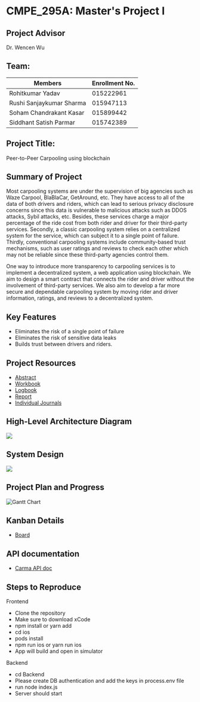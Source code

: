 # CMPE_295A: Master's Project I

## Project Advisor
Dr. Wencen Wu

## Team:
| Members                  | Enrollment No.|
|--------------------------|---------------|
| Rohitkumar Yadav         | 015222961     |
| Rushi Sanjaykumar Sharma | 015947113     |
| Soham Chandrakant Kasar  | 015899442     |
| Siddhant Satish Parmar   | 015742389     |

## Project Title: 
Peer-to-Peer Carpooling using blockchain

## Summary of Project
Most carpooling systems are under the supervision of big agencies such as Waze Carpool, BlaBlaCar, GetAround, etc. They have access to all of the data of both drivers and riders, which can lead to serious privacy disclosure concerns since this data is vulnerable to malicious attacks such as DDOS attacks, Sybil attacks, etc. Besides, these services charge a major percentage of the ride cost from both rider and driver for their third-party services. Secondly, a classic carpooling system relies on a centralized system for the service, which can subject it to a single point of failure. Thirdly, conventional carpooling systems include community-based trust mechanisms, such as user ratings and reviews to check each other which may not be reliable since these third-party agencies control them. 

One way to introduce more transparency to carpooling services is to implement a decentralized system, a web application using blockchain. We aim to design a smart contract that connects the rider and driver without the involvement of third-party services. We also aim to develop a far more secure and dependable carpooling system by moving rider and driver information, ratings, and reviews to a decentralized system. 


## Key Features

* Eliminates the risk of a single point of failure
* Eliminates the risk of sensitive data leaks
* Builds trust between drivers and riders.


## Project Resources
* [Abstract](https://docs.google.com/document/d/11O3B8O6y_0S268Ni9-rdSvu4CeAaaujWDXDsE6z1G2w/edit?usp=sharing)
* [Workbook](https://docs.google.com/document/d/16X5nwL20e_d37gVgTfMnCRzaFhGxktZ5doj7da78jUk/edit?usp=sharing)
* [Logbook](https://docs.google.com/document/d/1NJFaRzXpCQ6DNxU2376PuNMuOjJUuLD8dlkK_WOgHRI/edit?usp=sharing)
* [Report](https://docs.google.com/document/d/1LItBtOO9ot66zzZGUSeDgbBx2PRrahrh/edit?usp=sharing&ouid=113720543860980441817&rtpof=true&sd=true)
* [Individual Journals]()

## High-Level Architecture Diagram
<img src="https://github.com/sparmar15/CMPE_295A/blob/main/images/295A%20Project%20Architecture.png">

## System Design
<img src="https://github.com/sparmar15/CMPE_295-AB/blob/main/images/Architecture%20Diagram%20V2.png">

## Project Plan and Progress
![Gantt Chart](https://github.com/sparmar15/CMPE_295A/blob/main/images/295A%20Project%20Tracker.png)



</figure>

## Kanban Details
* [Board](https://github.com/users/sparmar15/projects/1)

## API documentation
* [Carma API doc](https://metal-astronaut-ade.notion.site/Carma-API-Documentation-93d7093d01bb4c6a9624c629e81dfdda)

## Steps to Reproduce
Frontend
* Clone the repository
* Make sure to download xCode
* npm install or yarn add
* cd ios
* pods install
* npm run ios or yarn run ios
* App will build and open in simulator

Backend
* cd Backend
* Please create DB authentication and add the keys in process.env file
* run node index.js
* Server should start 
